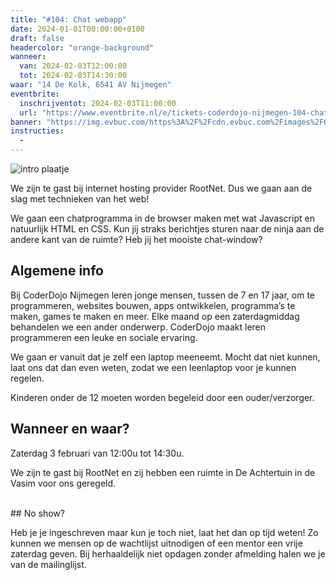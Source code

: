 ```yaml
---
title: "#104: Chat webapp"
date: 2024-01-01T00:00:00+0100
draft: false
headercolor: "orange-background"
wanneer: 
  van: 2024-02-03T12:00:00
  tot: 2024-02-03T14:30:00
waar: "14 De Kolk, 6541 AV Nijmegen"
eventbrite:
  inschrijventot: 2024-02-03T11:00:00
  url: "https://www.eventbrite.nl/e/tickets-coderdojo-nijmegen-104-chat-webapp-787559069377"
banner: "https://img.evbuc.com/https%3A%2F%2Fcdn.evbuc.com%2Fimages%2F674991199%2F187233351803%2F1%2Foriginal.20240115-192909?h=200&w=450&auto=format%2Ccompress&q=75&sharp=10&s=12c452cfd295a09e35ba38e24e7e395b"
instructies:
  - 
---
```


![intro plaatje](https://img.evbuc.com/https%3A%2F%2Fcdn.evbuc.com%2Fimages%2F674991199%2F187233351803%2F1%2Foriginal.20240115-192909?h=200&w=450&auto=format%2Ccompress&q=75&sharp=10&s=12c452cfd295a09e35ba38e24e7e395b)



We zijn te gast bij internet hosting provider RootNet. Dus we gaan aan de slag met technieken van het web!

<!--more-->



We gaan een chatprogramma in de browser maken met wat Javascript en natuurlijk HTML en CSS. Kun jij straks berichtjes sturen naar de ninja aan de andere kant van de ruimte? Heb jij het mooiste chat-window?
## Algemene info

Bij CoderDojo Nijmegen leren jonge mensen, tussen de 7 en 17 jaar, om te programmeren, websites bouwen, apps ontwikkelen, programma’s te maken, games te maken en meer. Elke maand op een zaterdagmiddag behandelen we een ander onderwerp. CoderDojo maakt leren programmeren een leuke en sociale ervaring.

We gaan er vanuit dat je zelf een laptop meeneemt. Mocht dat niet kunnen, laat ons dat dan even weten, zodat we een leenlaptop voor je kunnen regelen.

Kinderen onder de 12 moeten worden begeleid door een ouder/verzorger.
## Wanneer en waar?

Zaterdag 3 februari van 12:00u tot 14:30u.

We zijn te gast bij RootNet en zij hebben een ruimte in De Achtertuin in de Vasim voor ons geregeld.

<br>
## No show?

Heb je je ingeschreven maar kun je toch niet, laat het dan op tijd weten! Zo kunnen we mensen op de wachtlijst uitnodigen of een mentor een vrije zaterdag geven. Bij herhaaldelijk niet opdagen zonder afmelding halen we je van de mailinglijst.